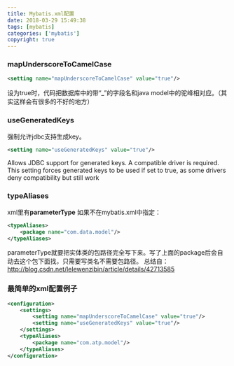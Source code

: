 ```yaml
---
title: Mybatis.xml配置
date: 2018-03-29 15:49:38
tags: [mybatis]
categories: ['mybatis']
copyright: true
---
```



### mapUnderscoreToCamelCase
```xml
<setting name="mapUnderscoreToCamelCase" value="true"/>
```
设为true时，代码把数据库中的带“_”的字段名和java model中的驼峰相对应。（其实这样会有很多的不好的地方）

### useGeneratedKeys
强制允许jdbc支持生成key。
```xml
<setting name="useGeneratedKeys" value="true"/>
```
Allows JDBC support for generated keys. A compatible driver is required.
This setting forces generated keys to be used if set to true,
as some drivers deny compatibility but still work

### typeAliases
xml里有<strong>parameterType</strong>  如果不在mybatis.xml中指定：
```xml
<typeAliases>
    <package name="com.data.model"/>
</typeAliases>
```
parameterType就要把实体类的包路径完全写下来。写了上面的package后会自动去这个包下面找，只需要写类名不需要包路径。
总结自：http://blog.csdn.net/lelewenzibin/article/details/42713585
### 最简单的xml配置例子
```xml
<configuration>
    <settings>
        <setting name="mapUnderscoreToCamelCase" value="true"/>
        <setting name="useGeneratedKeys" value="true"/>
    </settings>
    <typeAliases>
        <package name="com.atp.model"/>
    </typeAliases>
</configuration>
```
